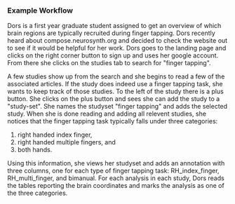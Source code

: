 ### Example Workflow

Dors is a first year graduate student assigned to get an overview of which brain regions are typically recruited
during finger tapping.
Dors recently heard about compose.neurosynth.org and decided to check the website out to see if it would be helpful
for her work.
Dors goes to the landing page and clicks on the right corner button to sign up and uses her google account.
From there she clicks on the studies tab to search for "finger tapping".

A few studies show up from the search and she begins to read a few of the associated articles.
If the study does indeed use a finger tapping task, she wants to keep track of those studies.
To the left of the study there is a plus button.
She clicks on the plus button and sees she can add the study to a "study-set".
She names the studyset "finger tapping" and adds the selected study.
When she is done reading and adding all relevent studies, she notices
that the finger tapping task typically falls under three categories:
1) right handed index finger,
2) right handed multiple fingers, and
3) both hands.

Using this information, she views her studyset and adds an annotation with three columns,
one for each type of finger tapping task: RH_index_finger, RH_multi_finger, and bimanual.
For each analysis in each study, Dors reads the tables reporting the brain coordinates
and marks the analysis as one of the three categories.

